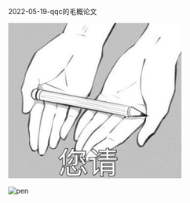 2022-05-19-qqc的毛概论文

![pen](pen.jpg)

![pen](https://github.com/franklinFerdinand/franklinFerdinand.github.io/blob/master/img/pen.jpg)
